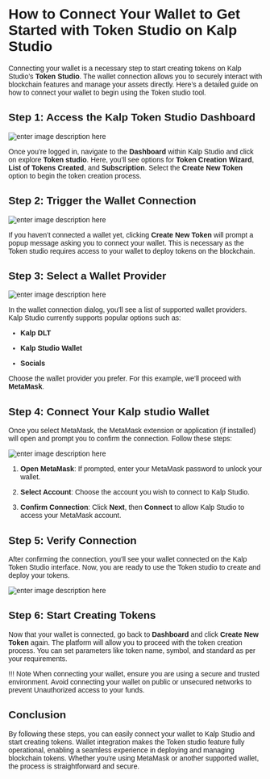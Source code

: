 <style> body {  font-family: "Source Sans 3", sans-serif!important; }</style>
<link href="https://fonts.googleapis.com/css2?family=Source+Sans+3:ital,wght@0,200..900;1,200..900&display=swap" rel="stylesheet">    <link rel="stylesheet" href="https://fonts.googleapis.com/icon?family=Material+Icons">

# How to Connect Your Wallet to Get Started with Token Studio on Kalp Studio

Connecting your wallet is a necessary step to start creating tokens on Kalp Studio’s **Token Studio**. The wallet connection allows you to securely interact with blockchain features and manage your assets directly. Here’s a detailed guide on how to connect your wallet to begin using the Token studio tool.

## Step 1: Access the Kalp Token Studio Dashboard

![enter image description here](https://doc-images-kalp-studio.s3.ap-south-1.amazonaws.com/Token+creator/6.png)

Once you’re logged in, navigate to the **Dashboard** within Kalp Studio and click on  explore **Token studio**. Here, you’ll see options for **Token Creation Wizard**, **List of Tokens Created**, and **Subscription**. Select the **Create New Token** option to begin the token creation process.

## Step 2: Trigger the Wallet Connection

![enter image description here](https://doc-images-kalp-studio.s3.ap-south-1.amazonaws.com/Token+creator/8.png)

If you haven’t connected a wallet yet, clicking **Create New Token** will prompt a popup message asking you to connect your wallet. This is necessary as the Token studio requires access to your wallet to deploy tokens on the blockchain.

## Step 3: Select a Wallet Provider

![enter image description here](https://doc-images-kalp-studio.s3.ap-south-1.amazonaws.com/image+%284%29.png)

In the wallet connection dialog, you’ll see a list of supported wallet providers. Kalp Studio currently supports popular options such as:

-  **Kalp DLT**

-  **Kalp Studio Wallet**

-  **Socials**

Choose the wallet provider you prefer. For this example, we’ll proceed with **MetaMask**.

## Step 4: Connect Your Kalp studio Wallet

Once you select MetaMask, the MetaMask extension or application (if installed) will open and prompt you to confirm the connection. Follow these steps:

![enter image description here](https://doc-images-kalp-studio.s3.ap-south-1.amazonaws.com/image+%284%29.png)


1.  **Open MetaMask**: If prompted, enter your MetaMask password to unlock your wallet.

2.  **Select Account**: Choose the account you wish to connect to Kalp Studio.

3.  **Confirm Connection**: Click **Next**, then **Connect** to allow Kalp Studio to access your MetaMask account.  

## Step 5: Verify Connection

After confirming the connection, you’ll see your wallet connected on the Kalp Token Studio interface. Now, you are ready to use the Token studio to create and deploy your tokens.

![enter image description here](https://doc-images-kalp-studio.s3.ap-south-1.amazonaws.com/2.+Dashboard/13.png)

## Step 6: Start Creating Tokens

Now that your wallet is connected, go back to **Dashboard** and click **Create New Token** again. The platform will allow you to proceed with the token creation process. You can set parameters like token name, symbol, and standard as per your requirements.
  

!!! Note
    When connecting your wallet, ensure you are using a secure and trusted environment. 
    Avoid connecting your wallet on public or unsecured networks to prevent 
    Unauthorized access to your funds.
  

## Conclusion

By following these steps, you can easily connect your wallet to Kalp Studio and start creating tokens. Wallet integration makes the Token studio feature fully operational, enabling a seamless experience in deploying and managing blockchain tokens. Whether you're using MetaMask or another supported wallet, the process is straightforward and secure.